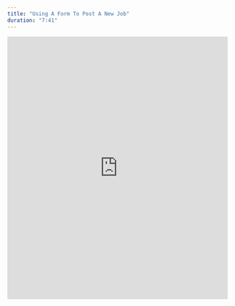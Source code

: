 ```yaml
---
title: "Using A Form To Post A New Job"
duration: "7:41"
---
```


<iframe width="100%" height="600" src="https://www.youtube.com/embed/THYBD0RP2h8" title="YouTube video player" frameborder="0" allow="accelerometer; autoplay; clipboard-write; encrypted-media; gyroscope; picture-in-picture; web-share" allowfullscreen></iframe>